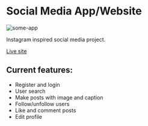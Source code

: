 # Social Media App/Website

![some-app](https://user-images.githubusercontent.com/58036499/166960920-d60ab57b-ef45-4125-8f05-9c252ff1a744.gif)

<p>Instagram inspired social media project.</p>
<a href='https://markosilvasvuori.github.io/social-media-app/'>Live site</a>

## Current features:
<ul>
    <li>Register and login</li>
    <li>User search</li>
    <li>Make posts with image and caption</li>
    <li>Follow/unfollow users</li>
    <li>Like and comment posts</li>
    <li>Edit profile</li>
</ul>
